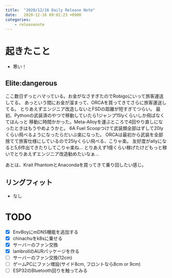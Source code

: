 ```yaml
---
title:  "2020/12/16 Daily Release Note"
date:   2020-12-16 09:01:23 +0900
categories:
	- releasenote
---
```

# 起きたこと

* 寒い！

## Elite:dangerous

ここ数日ずっとハマっている。お金がなさすぎたのでRobigoにいって旅客運送してる。
あっという間にお金が溜まって、ORCAを買ってきてさらに旅客運送してる。
とりあえずエンジニア改造しないとFSDの距離が短すぎてつらい。
最初、Pythonの武装済のやつで移動していたら1ジャンプ15lyくらいしか飛ばなくてほんっと
移動に時間かかった。Meta-Alloyを運ぶところで4回やり直しになったときはもうやめようかと。
6A Fuel Scoopつけて武装類全部はずして20lyくらい飛べるようになったらだいぶ楽になった。
ORCAは最初から武装を全部捨てて旅客仕様にしているので25lyくらい飛べる、こりゃ楽。
友好度がallyになると5,6件出てきたりしてこりゃ楽ね…
とりあえず1億くらい稼げたけどもっと稼いでとりあえずエンジニア改造勧めたいなぁ…

あとは、Krait PhantomとAnacondaを買ってきて乗り回したい感じ。


## リングフィット

* なし

# TODO 

- [x] EnvBoyにmDNS機能を追加する
- [x] chinachuをk8sに乗せる
- [x] サーバーのファン交換
- [x] lambrollのAURパッケージを作る
- [ ] サーバーのファン交換(12cm)
- [ ] ゲームPCにファン増設(サイド8cm, フロントなら8cm or 9cm)
- [ ] ESP32のBluetooth回りを触ってみる
